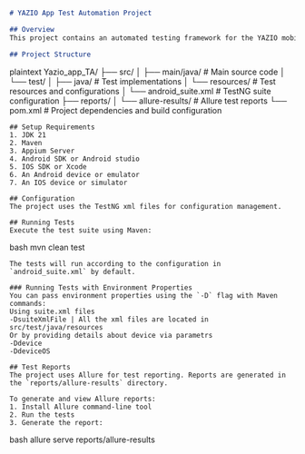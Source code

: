 ```markdown
# YAZIO App Test Automation Project

## Overview
This project contains an automated testing framework for the YAZIO mobile application using Appium. It's built with Java and implements a comprehensive test suite for both Android and Ios platform testing.

## Project Structure
```
plaintext
Yazio_app_TA/
├── src/
│   ├── main/java/         # Main source code
│   └── test/
│       ├── java/         # Test implementations
│       └── resources/    # Test resources and configurations
│           └── android_suite.xml  # TestNG suite configuration
├── reports/
│   └── allure-results/   # Allure test reports
└── pom.xml              # Project dependencies and build configuration
```
## Setup Requirements
1. JDK 21
2. Maven
3. Appium Server
4. Android SDK or Android studio
5. IOS SDK or Xcode
6. An Android device or emulator
7. An IOS device or simulator

## Configuration
The project uses the TestNG xml files for configuration management.

## Running Tests
Execute the test suite using Maven:
```
bash
mvn clean test
```
The tests will run according to the configuration in `android_suite.xml` by default.

### Running Tests with Environment Properties
You can pass environment properties using the `-D` flag with Maven commands:
Using suite.xml files
-DsuiteXmlFile | All the xml files are located in src/test/java/resources
Or by providing details about device via parametrs
-Ddevice
-DdeviceOS

## Test Reports
The project uses Allure for test reporting. Reports are generated in the `reports/allure-results` directory.

To generate and view Allure reports:
1. Install Allure command-line tool
2. Run the tests
3. Generate the report:
```
bash
allure serve reports/allure-results
